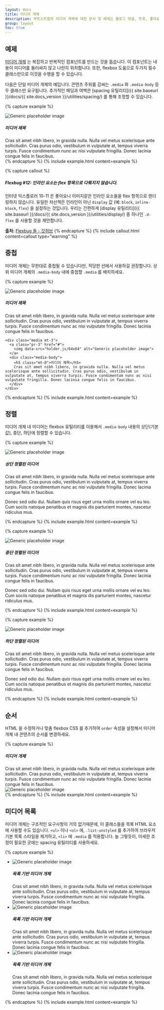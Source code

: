 ```yaml
---
layout: docs
title: 미디어 개체 
description: 부트스트랩의 미디어 개체에 대한 문서 및 예제는 블로그 댓글, 트윗, 좋아요 등과 같은 반복적인 컴포넌트를 구성합니다.
group: layout
toc: true
---
```


## 예제

[미디어 개체](http://www.stubbornella.org/content/2010/06/25/the-media-object-saves-hundreds-of-lines-of-code/) 는 복잡하고 반복적인 컴포넌트를 만드는 것을 돕습니다. 이 컴포넌트는 내용이 미디어를 둘러싸지 않고 나란히 위치합니다. 또한, flexbox 도움으로 두가지 필수 클래스만으로 이것을 수행을 할 수 있습니다.

다음은 단일 미디어 개체의 예입니다. 콘텐츠 주위를 감싸는 `.media` 와 `.media-body` 등 두 클래스만 요구됩니다. 추가적인 패딩과 여백은 [spacing 유틸리티]({{ site.baseurl }}/docs/{{ site.docs_version }}/utilities/spacing/) 를 통해 조정할 수 있습니다.

{% capture example %}
<div class="media">
  <img class="mr-3" data-src="holder.js/64x64" alt="Generic placeholder image">
  <div class="media-body">
    <h5 class="mt-0">미디어 제목</h5>
    Cras sit amet nibh libero, in gravida nulla. Nulla vel metus scelerisque ante sollicitudin. Cras purus odio, vestibulum in vulputate at, tempus viverra turpis. Fusce condimentum nunc ac nisi vulputate fringilla. Donec lacinia congue felis in faucibus.
  </div>
</div>
{% endcapture %}
{% include example.html content=example %}

{% capture callout %}
##### Flexbug #12: 인라인 요소는 flex 항목으로 다뤄지지 않습니다.

인터넷 익스플로러 10-11 은 좋아요나 이미지같은 인라인 요소들을 flex 항목으로 렌더링하지 않습니다. 유일한 차선책은 인라인이 아닌 `display` 값 (예: `block`, `inline-block`, `flex`) 을 설정하는 것입니다. 우리는 간편하게 [display 유틸리티]({{ site.baseurl }}/docs/{{ site.docs_version }}/utilities/display/) 중 하나인 `.d-flex` 를 사용할 것을 제안합니다.

**출처:** [Flexbug 들 - 깃허브](https://github.com/philipwalton/flexbugs#12-inline-elements-are-not-treated-as-flex-items)
{% endcapture %}
{% include callout.html content=callout type="warning" %}

## 중첩

미디어 개체는 무한대로 중첩될 수 있습니다만, 적당한 선에서 사용하길 권장합니다. 상위 미디어 개체의 `.media-body` 내에 중첩할 `.media` 를 배치하세요.

{% capture example %}
<div class="media">
  <img class="mr-3" data-src="holder.js/64x64" alt="Generic placeholder image">
  <div class="media-body">
    <h5 class="mt-0">미디어 제목</h5>
    Cras sit amet nibh libero, in gravida nulla. Nulla vel metus scelerisque ante sollicitudin. Cras purus odio, vestibulum in vulputate at, tempus viverra turpis. Fusce condimentum nunc ac nisi vulputate fringilla. Donec lacinia congue felis in faucibus.

    <div class="media mt-3">
      <a class="pr-3" href="#">
        <img data-src="holder.js/64x64" alt="Generic placeholder image">
      </a>
      <div class="media-body">
        <h5 class="mt-0">미디어 제목</h5>
        Cras sit amet nibh libero, in gravida nulla. Nulla vel metus scelerisque ante sollicitudin. Cras purus odio, vestibulum in vulputate at, tempus viverra turpis. Fusce condimentum nunc ac nisi vulputate fringilla. Donec lacinia congue felis in faucibus.
      </div>
    </div>
  </div>
</div>
{% endcapture %}
{% include example.html content=example %}

## 정렬

미디어 개체 내 미디어는 flexbox 유틸리티를 이용해서 `.media-body` 내용의 상단(기본값), 중단, 하단에 정렬할 수 있습니다.

{% capture example %}
<div class="media">
  <img class="align-self-start mr-3" data-src="holder.js/64x64" alt="Generic placeholder image">
  <div class="media-body">
    <h5 class="mt-0">상단 정렬된 미디어</h5>
    <p>Cras sit amet nibh libero, in gravida nulla. Nulla vel metus scelerisque ante sollicitudin. Cras purus odio, vestibulum in vulputate at, tempus viverra turpis. Fusce condimentum nunc ac nisi vulputate fringilla. Donec lacinia congue felis in faucibus.</p>
    <p>Donec sed odio dui. Nullam quis risus eget urna mollis ornare vel eu leo. Cum sociis natoque penatibus et magnis dis parturient montes, nascetur ridiculus mus.</p>
  </div>
</div>
{% endcapture %}
{% include example.html content=example %}

{% capture example %}
<div class="media">
  <img class="align-self-center mr-3" data-src="holder.js/64x64" alt="Generic placeholder image">
  <div class="media-body">
    <h5 class="mt-0">중단 정렬된 미디어</h5>
    <p>Cras sit amet nibh libero, in gravida nulla. Nulla vel metus scelerisque ante sollicitudin. Cras purus odio, vestibulum in vulputate at, tempus viverra turpis. Fusce condimentum nunc ac nisi vulputate fringilla. Donec lacinia congue felis in faucibus.</p>
    <p class="mb-0">Donec sed odio dui. Nullam quis risus eget urna mollis ornare vel eu leo. Cum sociis natoque penatibus et magnis dis parturient montes, nascetur ridiculus mus.</p>
  </div>
</div>
{% endcapture %}
{% include example.html content=example %}

{% capture example %}
<div class="media">
  <img class="align-self-end mr-3" data-src="holder.js/64x64" alt="Generic placeholder image">
  <div class="media-body">
    <h5 class="mt-0">하단 정렬된 미디어</h5>
    <p>Cras sit amet nibh libero, in gravida nulla. Nulla vel metus scelerisque ante sollicitudin. Cras purus odio, vestibulum in vulputate at, tempus viverra turpis. Fusce condimentum nunc ac nisi vulputate fringilla. Donec lacinia congue felis in faucibus.</p>
    <p class="mb-0">Donec sed odio dui. Nullam quis risus eget urna mollis ornare vel eu leo. Cum sociis natoque penatibus et magnis dis parturient montes, nascetur ridiculus mus.</p>
  </div>
</div>
{% endcapture %}
{% include example.html content=example %}

## 순서

HTML 을 수정하거나 맞춤 flexbox CSS 를 추가하여 `order` 속성을 설정해서 미디어 개체 내 콘텐츠의 순서를 변경하세요.

{% capture example %}
<div class="media">
  <div class="media-body">
    <h5 class="mt-0 mb-1">미디어 개체</h5>
    Cras sit amet nibh libero, in gravida nulla. Nulla vel metus scelerisque ante sollicitudin. Cras purus odio, vestibulum in vulputate at, tempus viverra turpis. Fusce condimentum nunc ac nisi vulputate fringilla. Donec lacinia congue felis in faucibus.
  </div>
  <img class="ml-3" data-src="holder.js/64x64" alt="Generic placeholder image">
</div>
{% endcapture %}
{% include example.html content=example %}

## 미디어 목록

미디어 개체는 구조적인 요구사항이 거의 없기때문에, 이 클래스들을 목록 HTML 요소에 사용할 수도 있습니다. `<ul>` 이나 `<ol>` 에, `.list-unstyled` 를 추가하여 브라우저 기본 목록 스타일을 제거하고, `<li>` 에 `.media` 를 적용합니다. 늘 그렇듯이, 미세한 조정이 필요한 곳에는 spacing 유틸리티를 사용하세요.

{% capture example %}
<ul class="list-unstyled">
  <li class="media">
    <img class="mr-3" data-src="holder.js/64x64" alt="Generic placeholder image">
    <div class="media-body">
      <h5 class="mt-0 mb-1">목록 기반 미디어 개체</h5>
      Cras sit amet nibh libero, in gravida nulla. Nulla vel metus scelerisque ante sollicitudin. Cras purus odio, vestibulum in vulputate at, tempus viverra turpis. Fusce condimentum nunc ac nisi vulputate fringilla. Donec lacinia congue felis in faucibus.
    </div>
  </li>
  <li class="media my-4">
    <img class="mr-3" data-src="holder.js/64x64" alt="Generic placeholder image">
    <div class="media-body">
      <h5 class="mt-0 mb-1">목록 기반 미디어 개체</h5>
      Cras sit amet nibh libero, in gravida nulla. Nulla vel metus scelerisque ante sollicitudin. Cras purus odio, vestibulum in vulputate at, tempus viverra turpis. Fusce condimentum nunc ac nisi vulputate fringilla. Donec lacinia congue felis in faucibus.
    </div>
  </li>
  <li class="media">
    <img class="mr-3" data-src="holder.js/64x64" alt="Generic placeholder image">
    <div class="media-body">
      <h5 class="mt-0 mb-1">목록 기반 미디어 개체</h5>
      Cras sit amet nibh libero, in gravida nulla. Nulla vel metus scelerisque ante sollicitudin. Cras purus odio, vestibulum in vulputate at, tempus viverra turpis. Fusce condimentum nunc ac nisi vulputate fringilla. Donec lacinia congue felis in faucibus.
    </div>
  </li>
</ul>
{% endcapture %}
{% include example.html content=example %}
